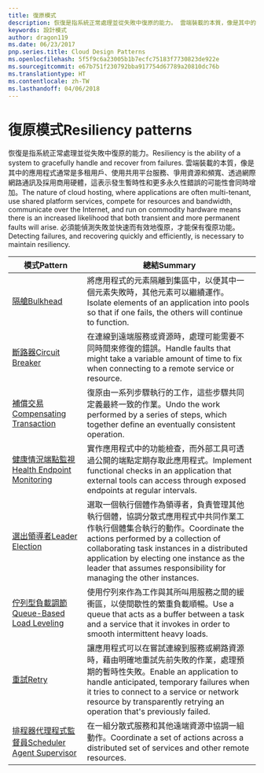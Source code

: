 ```yaml
---
title: 復原模式
description: 恢復是指系統正常處理並從失敗中復原的能力。 雲端裝載的本質，像是其中的應用程式通常是多租用戶、使用共用平台服務、爭用資源和頻寬、透過網際網路通訊及採用商用硬體，這表示發生暫時性和更多永久性錯誤的可能性會同時增加。 必須能偵測失敗並快速而有效地復原，才能保有復原功能。
keywords: 設計模式
author: dragon119
ms.date: 06/23/2017
pnp.series.title: Cloud Design Patterns
ms.openlocfilehash: 5f5f9c6a23005b1b7ecfc75183f7730823de922e
ms.sourcegitcommit: e67b751f230792bba917754d67789a20810dc76b
ms.translationtype: HT
ms.contentlocale: zh-TW
ms.lasthandoff: 04/06/2018
---
```

# <a name="resiliency-patterns"></a><span data-ttu-id="c8625-106">復原模式</span><span class="sxs-lookup"><span data-stu-id="c8625-106">Resiliency patterns</span></span>

<span data-ttu-id="c8625-107">恢復是指系統正常處理並從失敗中復原的能力。</span><span class="sxs-lookup"><span data-stu-id="c8625-107">Resiliency is the ability of a system to gracefully handle and recover from failures.</span></span> <span data-ttu-id="c8625-108">雲端裝載的本質，像是其中的應用程式通常是多租用戶、使用共用平台服務、爭用資源和頻寬、透過網際網路通訊及採用商用硬體，這表示發生暫時性和更多永久性錯誤的可能性會同時增加。</span><span class="sxs-lookup"><span data-stu-id="c8625-108">The nature of cloud hosting, where applications are often multi-tenant, use shared platform services, compete for resources and bandwidth, communicate over the Internet, and run on commodity hardware means there is an increased likelihood that both transient and more permanent faults will arise.</span></span> <span data-ttu-id="c8625-109">必須能偵測失敗並快速而有效地復原，才能保有復原功能。</span><span class="sxs-lookup"><span data-stu-id="c8625-109">Detecting failures, and recovering quickly and efficiently, is necessary to maintain resiliency.</span></span>


|                            <span data-ttu-id="c8625-110">模式</span><span class="sxs-lookup"><span data-stu-id="c8625-110">Pattern</span></span>                             |                                                                                                      <span data-ttu-id="c8625-111">總結</span><span class="sxs-lookup"><span data-stu-id="c8625-111">Summary</span></span>                                                                                                       |
|----------------------------------------------------------------|--------------------------------------------------------------------------------------------------------------------------------------------------------------------------------------------------------------------|
|                   [<span data-ttu-id="c8625-112">隔艙</span><span class="sxs-lookup"><span data-stu-id="c8625-112">Bulkhead</span></span>](../bulkhead.md)                   |                                                     <span data-ttu-id="c8625-113">將應用程式的元素隔離到集區中，以便其中一個元素失敗時，其他元素可以繼續運作。</span><span class="sxs-lookup"><span data-stu-id="c8625-113">Isolate elements of an application into pools so that if one fails, the others will continue to function.</span></span>                                                      |
|            [<span data-ttu-id="c8625-114">斷路器</span><span class="sxs-lookup"><span data-stu-id="c8625-114">Circuit Breaker</span></span>](../circuit-breaker.md)            |                                                  <span data-ttu-id="c8625-115">在連線到遠端服務或資源時，處理可能需要不同時間來修復的錯誤。</span><span class="sxs-lookup"><span data-stu-id="c8625-115">Handle faults that might take a variable amount of time to fix when connecting to a remote service or resource.</span></span>                                                   |
|   [<span data-ttu-id="c8625-116">補償交易</span><span class="sxs-lookup"><span data-stu-id="c8625-116">Compensating Transaction</span></span>](../compensating-transaction.md)   |                                                      <span data-ttu-id="c8625-117">復原由一系列步驟執行的工作，這些步驟共同定義最終一致的作業。</span><span class="sxs-lookup"><span data-stu-id="c8625-117">Undo the work performed by a series of steps, which together define an eventually consistent operation.</span></span>                                                       |
| [<span data-ttu-id="c8625-118">健康情況端點監視</span><span class="sxs-lookup"><span data-stu-id="c8625-118">Health Endpoint Monitoring</span></span>](../health-endpoint-monitoring.md) |                                            <span data-ttu-id="c8625-119">實作應用程式中的功能檢查，而外部工具可透過公開的端點定期存取此應用程式。</span><span class="sxs-lookup"><span data-stu-id="c8625-119">Implement functional checks in an application that external tools can access through exposed endpoints at regular intervals.</span></span>                                            |
|            [<span data-ttu-id="c8625-120">選出領導者</span><span class="sxs-lookup"><span data-stu-id="c8625-120">Leader Election</span></span>](../leader-election.md)            | <span data-ttu-id="c8625-121">選取一個執行個體作為領導者，負責管理其他執行個體，協調分散式應用程式中共同作業工作執行個體集合執行的動作。</span><span class="sxs-lookup"><span data-stu-id="c8625-121">Coordinate the actions performed by a collection of collaborating task instances in a distributed application by electing one instance as the leader that assumes responsibility for managing the other instances.</span></span> |
|  [<span data-ttu-id="c8625-122">佇列型負載調節</span><span class="sxs-lookup"><span data-stu-id="c8625-122">Queue-Based Load Leveling</span></span>](../queue-based-load-leveling.md)  |                                            <span data-ttu-id="c8625-123">使用佇列來作為工作與其所叫用服務之間的緩衝區，以使間歇性的繁重負載順暢。</span><span class="sxs-lookup"><span data-stu-id="c8625-123">Use a queue that acts as a buffer between a task and a service that it invokes in order to smooth intermittent heavy loads.</span></span>                                             |
|                      [<span data-ttu-id="c8625-124">重試</span><span class="sxs-lookup"><span data-stu-id="c8625-124">Retry</span></span>](../retry.md)                      |             <span data-ttu-id="c8625-125">讓應用程式可以在嘗試連線到服務或網路資源時，藉由明確地重試先前失敗的作業，處理預期的暫時性失敗。</span><span class="sxs-lookup"><span data-stu-id="c8625-125">Enable an application to handle anticipated, temporary failures when it tries to connect to a service or network resource by transparently retrying an operation that's previously failed.</span></span>             |
| [<span data-ttu-id="c8625-126">排程器代理程式監督員</span><span class="sxs-lookup"><span data-stu-id="c8625-126">Scheduler Agent Supervisor</span></span>](../scheduler-agent-supervisor.md) |                                                            <span data-ttu-id="c8625-127">在一組分散式服務和其他遠端資源中協調一組動作。</span><span class="sxs-lookup"><span data-stu-id="c8625-127">Coordinate a set of actions across a distributed set of services and other remote resources.</span></span>                                                            |

